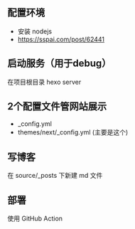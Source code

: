 ## 配置环境
- 安装 nodejs
- https://sspai.com/post/62441

## 启动服务（用于debug）
在项目根目录
hexo server

## 2个配置文件管网站展示
- _config.yml
- themes/next/_config.yml (主要是这个)


## 写博客
在 source/_posts 下新建 md 文件


## 部署
使用 GitHub Action

